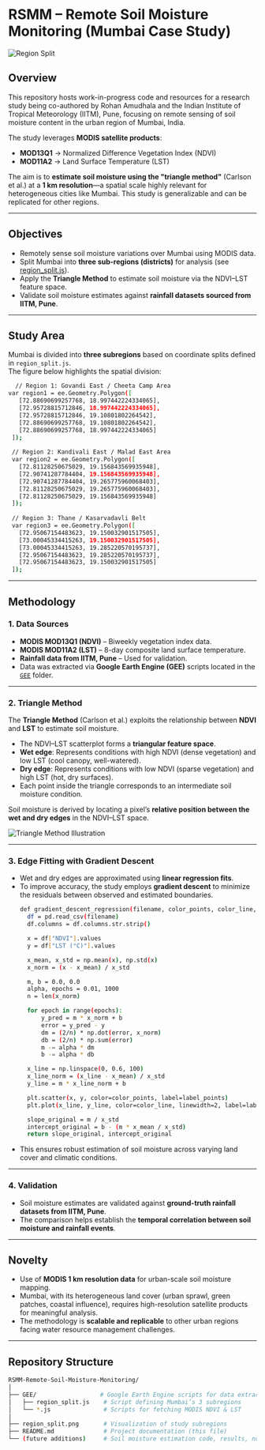 # RSMM – Remote Soil Moisture Monitoring (Mumbai Case Study)

![Region Split](https://drive.google.com/file/d/1-wIOmVoO0RKVuTmHAWTPcKzANNPFddGj/view?usp=share_link)

## Overview
This repository hosts work-in-progress code and resources for a research study being co-authored by Rohan Amudhala and the Indian Institute of Tropical Meteorology (IITM), Pune, focusing on remote sensing of soil moisture content in the urban region of Mumbai, India.

The study leverages **MODIS satellite products**:
- **MOD13Q1** → Normalized Difference Vegetation Index (NDVI)  
- **MOD11A2** → Land Surface Temperature (LST)  

The aim is to **estimate soil moisture using the "triangle method"** (Carlson et al.) at a **1 km resolution**—a spatial scale highly relevant for heterogeneous cities like Mumbai. This study is generalizable and can be replicated for other regions.  

---

## Objectives
- Remotely sense soil moisture variations over Mumbai using MODIS data.  
- Split Mumbai into **three sub-regions (districts)** for analysis (see [region_split.js](https://github.com/nodonut6311/RSMM-Remote-Soil-Moisture-Monitoring/blob/main/GEE%20Scripts/region_split.js)).  
- Apply the **Triangle Method** to estimate soil moisture via the NDVI–LST feature space.  
- Validate soil moisture estimates against **rainfall datasets sourced from IITM, Pune**.  

---

## Study Area
Mumbai is divided into **three subregions** based on coordinate splits defined in `region_split.js`.  
The figure below highlights the spatial division:

 ```bash
   // Region 1: Govandi East / Cheeta Camp Area
var region1 = ee.Geometry.Polygon([
    [72.88690699257768, 18.997442224334065],
    [72.95728815712846, 18.997442224334065],
    [72.95728815712846, 19.10801802264542],
    [72.88690699257768, 19.10801802264542],
    [72.88690699257768, 18.997442224334065]
  ]);
  
  // Region 2: Kandivali East / Malad East Area
  var region2 = ee.Geometry.Polygon([
    [72.81128250675029, 19.156843569935948],
    [72.90741287784404, 19.156843569935948],
    [72.90741287784404, 19.265775960068403],
    [72.81128250675029, 19.265775960068403],
    [72.81128250675029, 19.156843569935948]
  ]);
  
  // Region 3: Thane / Kasarvadavli Belt
  var region3 = ee.Geometry.Polygon([
    [72.95067154483623, 19.150032901517505],
    [73.00045334415263, 19.150032901517505],
    [73.00045334415263, 19.285220570195737],
    [72.95067154483623, 19.285220570195737],
    [72.95067154483623, 19.150032901517505]
  ]);
   ```

---

## Methodology

### 1. Data Sources
- **MODIS MOD13Q1 (NDVI)** – Biweekly vegetation index data.  
- **MODIS MOD11A2 (LST)** – 8-day composite land surface temperature.  
- **Rainfall data from IITM, Pune** – Used for validation.  
- Data was extracted via **Google Earth Engine (GEE)** scripts located in the [`GEE`](https://github.com/nodonut6311/RSMM-Remote-Soil-Moisture-Monitoring/tree/main/GEE%20Scripts) folder.

---

### 2. Triangle Method
The **Triangle Method** (Carlson et al.) exploits the relationship between **NDVI** and **LST** to estimate soil moisture.  

- The NDVI–LST scatterplot forms a **triangular feature space**.  
- **Wet edge**: Represents conditions with high NDVI (dense vegetation) and low LST (cool canopy, well-watered).  
- **Dry edge**: Represents conditions with low NDVI (sparse vegetation) and high LST (hot, dry surfaces).  
- Each point inside the triangle corresponds to an intermediate soil moisture condition.  

Soil moisture is derived by locating a pixel’s **relative position between the wet and dry edges** in the NDVI–LST space.

![Triangle Method Illustration](https://www.mdpi.com/sensors/sensors-16-01308/article_deploy/html/images/sensors-16-01308-g002-1024.png)

---

### 3. Edge Fitting with Gradient Descent
- Wet and dry edges are approximated using **linear regression fits**.  
- To improve accuracy, the study employs **gradient descent** to minimize the residuals between observed and estimated boundaries.
  ```bash
  def gradient_descent_regression(filename, color_points, color_line, label_points, label_line):
    df = pd.read_csv(filename)
    df.columns = df.columns.str.strip()

    x = df["NDVI"].values
    y = df["LST (°C)"].values

    x_mean, x_std = np.mean(x), np.std(x)
    x_norm = (x - x_mean) / x_std

    m, b = 0.0, 0.0
    alpha, epochs = 0.01, 1000
    n = len(x_norm)

    for epoch in range(epochs):
        y_pred = m * x_norm + b
        error = y_pred - y
        dm = (2/n) * np.dot(error, x_norm)
        db = (2/n) * np.sum(error)
        m -= alpha * dm
        b -= alpha * db

    x_line = np.linspace(0, 0.6, 100)
    x_line_norm = (x_line - x_mean) / x_std
    y_line = m * x_line_norm + b

    plt.scatter(x, y, color=color_points, label=label_points)
    plt.plot(x_line, y_line, color=color_line, linewidth=2, label=label_line)

    slope_original = m / x_std
    intercept_original = b - (m * x_mean / x_std)
    return slope_original, intercept_original
  ```
- This ensures robust estimation of soil moisture across varying land cover and climatic conditions.  

---

### 4. Validation
- Soil moisture estimates are validated against **ground-truth rainfall datasets from IITM, Pune**.  
- The comparison helps establish the **temporal correlation between soil moisture and rainfall events**.  

---

## Novelty
- Use of **MODIS 1 km resolution data** for urban-scale soil moisture mapping.  
- Mumbai, with its heterogeneous land cover (urban sprawl, green patches, coastal influence), requires high-resolution satellite products for meaningful analysis.  
- The methodology is **scalable and replicable** to other urban regions facing water resource management challenges.  

---

## Repository Structure
```bash
RSMM-Remote-Soil-Moisture-Monitoring/
│
├── GEE/                  # Google Earth Engine scripts for data extraction
│   ├── region_split.js    # Script defining Mumbai’s 3 subregions
│   └── *.js               # Scripts for fetching MODIS NDVI & LST
│
├── region_split.png       # Visualization of study subregions
├── README.md              # Project documentation (this file)
└── (future additions)     # Soil moisture estimation code, results, notebooks


